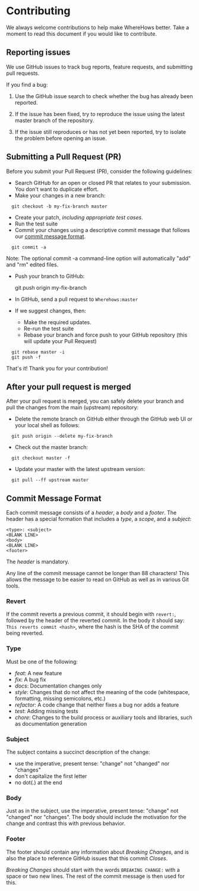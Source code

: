 # Contributing

We always welcome contributions to help make WhereHows better. Take a moment to read this document if you would like to contribute.

## Reporting issues

We use GitHub issues to track bug reports, feature requests, and submitting pull requests.

If you find a bug:

1. Use the GitHub issue search to check whether the bug has already been reported.

1. If the issue has been fixed, try to reproduce the issue using the latest master branch of the repository.

1. If the issue still reproduces or has not yet been reported, try to isolate the problem before opening an issue.

## Submitting a Pull Request (PR)

Before you submit your Pull Request (PR), consider the following guidelines:

* Search GitHub for an open or closed PR that relates to your submission. You don't want to duplicate effort.
* Make your changes in a new branch:

```  
  git checkout -b my-fix-branch master
```  

* Create your patch, *including appropriate test cases*.
* Run the test suite
* Commit your changes using a descriptive commit message that follows our [commit message format](#commit-message-format).

```
  git commit -a
```  

Note: The optional commit -a command-line option will automatically "add" and "rm" edited files.

* Push your branch to GitHub:

  git push origin my-fix-branch
  
* In GitHub, send a pull request to `Wherehows:master`
* If we suggest changes, then:
  * Make the required updates.
  * Re-run the test suite
  * Rebase your branch and force push to your GitHub repository (this will update your Pull Request)

```
  git rebase master -i
  git push -f
```
  
That's it! Thank you for your contribution!

## After your pull request is merged

After your pull request is merged, you can safely delete your branch and pull the changes from the main (upstream) repository:

* Delete the remote branch on GitHub either through the GitHub web UI or your local shell as follows:

```
  git push origin --delete my-fix-branch
```

* Check out the master branch:

```
  git checkout master -f
```

* Update your master with the latest upstream version:

```
  git pull --ff upstream master
```

## Commit Message Format

Each commit message consists of a *header*, a *body* and a *footer*. The header has a special formation that includes a *type*, a *scope*, and a *subject*:

    <type>: <subject>
    <BLANK LINE>
    <body>
    <BLANK LINE>
    <footer>

The *header* is mandatory.

Any line of the commit message cannot be longer than 88 characters! This allows the message to be easier to read on GitHub as well as in various Git tools.

### Revert

If the commit reverts a previous commit, it should begin with `revert:`, followed by the header of the reverted commit. In the body it should say: `This reverts commit <hash>`, where the hash is the SHA of the commit being reverted.

### Type

Must be one of the following:

* *feat*: A new feature
* *fix*: A bug fix
* *docs*: Documentation changes only
* *style*: Changes that do not affect the meaning of the code (whitespace, formatting, missing semicolons, etc.)
* *refactor*: A code change that neither fixes a bug nor adds a feature
* *test*: Adding missing tests
* *chore*: Changes to the build process or auxiliary tools and libraries, such as documentation generation

### Subject

The subject contains a succinct description of the change:

* use the imperative, present tense: "change" not "changed" nor "changes"
* don't capitalize the first letter
* no dot(.) at the end

### Body

Just as in the subject, use the imperative, present tense: "change" not "changed" nor "changes". The body should include the motivation for the change and contrast this with previous behavior.

### Footer

The footer should contain any information about *Breaking Changes*, and is also the place to reference GitHub issues that this commit *Closes*.

*Breaking Changes* should start with the words `BREAKING CHANGE:` with a space or two new lines. The rest of the commit message is then used for this.

